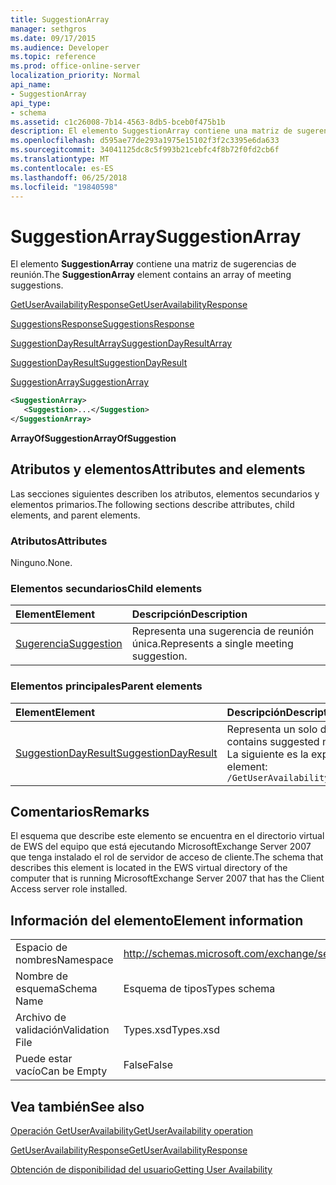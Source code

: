 ```yaml
---
title: SuggestionArray
manager: sethgros
ms.date: 09/17/2015
ms.audience: Developer
ms.topic: reference
ms.prod: office-online-server
localization_priority: Normal
api_name:
- SuggestionArray
api_type:
- schema
ms.assetid: c1c26008-7b14-4563-8db5-bceb0f475b1b
description: El elemento SuggestionArray contiene una matriz de sugerencias de reunión.
ms.openlocfilehash: d595ae77de293a1975e15102f3f2c3395e6da633
ms.sourcegitcommit: 34041125dc8c5f993b21cebfc4f8b72f0fd2cb6f
ms.translationtype: MT
ms.contentlocale: es-ES
ms.lasthandoff: 06/25/2018
ms.locfileid: "19840598"
---
```

# <a name="suggestionarray"></a><span data-ttu-id="32e54-103">SuggestionArray</span><span class="sxs-lookup"><span data-stu-id="32e54-103">SuggestionArray</span></span>

<span data-ttu-id="32e54-104">El elemento **SuggestionArray** contiene una matriz de sugerencias de reunión.</span><span class="sxs-lookup"><span data-stu-id="32e54-104">The **SuggestionArray** element contains an array of meeting suggestions.</span></span> 
  
[<span data-ttu-id="32e54-105">GetUserAvailabilityResponse</span><span class="sxs-lookup"><span data-stu-id="32e54-105">GetUserAvailabilityResponse</span></span>](getuseravailabilityresponse.md)
  
[<span data-ttu-id="32e54-106">SuggestionsResponse</span><span class="sxs-lookup"><span data-stu-id="32e54-106">SuggestionsResponse</span></span>](suggestionsresponse.md)
  
[<span data-ttu-id="32e54-107">SuggestionDayResultArray</span><span class="sxs-lookup"><span data-stu-id="32e54-107">SuggestionDayResultArray</span></span>](suggestiondayresultarray.md)
  
[<span data-ttu-id="32e54-108">SuggestionDayResult</span><span class="sxs-lookup"><span data-stu-id="32e54-108">SuggestionDayResult</span></span>](suggestiondayresult.md)
  
[<span data-ttu-id="32e54-109">SuggestionArray</span><span class="sxs-lookup"><span data-stu-id="32e54-109">SuggestionArray</span></span>](suggestionarray.md)
  
```xml
<SuggestionArray>
   <Suggestion>...</Suggestion>
</SuggestionArray>
```

 <span data-ttu-id="32e54-110">**ArrayOfSuggestion**</span><span class="sxs-lookup"><span data-stu-id="32e54-110">**ArrayOfSuggestion**</span></span>
## <a name="attributes-and-elements"></a><span data-ttu-id="32e54-111">Atributos y elementos</span><span class="sxs-lookup"><span data-stu-id="32e54-111">Attributes and elements</span></span>

<span data-ttu-id="32e54-112">Las secciones siguientes describen los atributos, elementos secundarios y elementos primarios.</span><span class="sxs-lookup"><span data-stu-id="32e54-112">The following sections describe attributes, child elements, and parent elements.</span></span>
  
### <a name="attributes"></a><span data-ttu-id="32e54-113">Atributos</span><span class="sxs-lookup"><span data-stu-id="32e54-113">Attributes</span></span>

<span data-ttu-id="32e54-114">Ninguno.</span><span class="sxs-lookup"><span data-stu-id="32e54-114">None.</span></span>
  
### <a name="child-elements"></a><span data-ttu-id="32e54-115">Elementos secundarios</span><span class="sxs-lookup"><span data-stu-id="32e54-115">Child elements</span></span>

|<span data-ttu-id="32e54-116">**Element**</span><span class="sxs-lookup"><span data-stu-id="32e54-116">**Element**</span></span>|<span data-ttu-id="32e54-117">**Descripción**</span><span class="sxs-lookup"><span data-stu-id="32e54-117">**Description**</span></span>|
|:-----|:-----|
|[<span data-ttu-id="32e54-118">Sugerencia</span><span class="sxs-lookup"><span data-stu-id="32e54-118">Suggestion</span></span>](suggestion.md) <br/> |<span data-ttu-id="32e54-119">Representa una sugerencia de reunión única.</span><span class="sxs-lookup"><span data-stu-id="32e54-119">Represents a single meeting suggestion.</span></span>  <br/> |
   
### <a name="parent-elements"></a><span data-ttu-id="32e54-120">Elementos principales</span><span class="sxs-lookup"><span data-stu-id="32e54-120">Parent elements</span></span>

|<span data-ttu-id="32e54-121">**Element**</span><span class="sxs-lookup"><span data-stu-id="32e54-121">**Element**</span></span>|<span data-ttu-id="32e54-122">**Descripción**</span><span class="sxs-lookup"><span data-stu-id="32e54-122">**Description**</span></span>|
|:-----|:-----|
|[<span data-ttu-id="32e54-123">SuggestionDayResult</span><span class="sxs-lookup"><span data-stu-id="32e54-123">SuggestionDayResult</span></span>](suggestiondayresult.md) <br/> |<span data-ttu-id="32e54-124">Representa un solo día que contiene las horas de reunión sugerida.</span><span class="sxs-lookup"><span data-stu-id="32e54-124">Represents a single day that contains suggested meeting times.</span></span>  <br/> <span data-ttu-id="32e54-125">La siguiente es la expresión de XPath para este elemento:</span><span class="sxs-lookup"><span data-stu-id="32e54-125">The following is the XPath expression to this element:</span></span>  <br/>  `/GetUserAvailabilityResponse/SuggestionsResponse/SuggestionDayResultArray/SuggestionDayResult[i]` <br/> |
   
## <a name="remarks"></a><span data-ttu-id="32e54-126">Comentarios</span><span class="sxs-lookup"><span data-stu-id="32e54-126">Remarks</span></span>

<span data-ttu-id="32e54-127">El esquema que describe este elemento se encuentra en el directorio virtual de EWS del equipo que está ejecutando MicrosoftExchange Server 2007 que tenga instalado el rol de servidor de acceso de cliente.</span><span class="sxs-lookup"><span data-stu-id="32e54-127">The schema that describes this element is located in the EWS virtual directory of the computer that is running MicrosoftExchange Server 2007 that has the Client Access server role installed.</span></span>
  
## <a name="element-information"></a><span data-ttu-id="32e54-128">Información del elemento</span><span class="sxs-lookup"><span data-stu-id="32e54-128">Element information</span></span>

|||
|:-----|:-----|
|<span data-ttu-id="32e54-129">Espacio de nombres</span><span class="sxs-lookup"><span data-stu-id="32e54-129">Namespace</span></span>  <br/> |http://schemas.microsoft.com/exchange/services/2006/types  <br/> |
|<span data-ttu-id="32e54-130">Nombre de esquema</span><span class="sxs-lookup"><span data-stu-id="32e54-130">Schema Name</span></span>  <br/> |<span data-ttu-id="32e54-131">Esquema de tipos</span><span class="sxs-lookup"><span data-stu-id="32e54-131">Types schema</span></span>  <br/> |
|<span data-ttu-id="32e54-132">Archivo de validación</span><span class="sxs-lookup"><span data-stu-id="32e54-132">Validation File</span></span>  <br/> |<span data-ttu-id="32e54-133">Types.xsd</span><span class="sxs-lookup"><span data-stu-id="32e54-133">Types.xsd</span></span>  <br/> |
|<span data-ttu-id="32e54-134">Puede estar vacío</span><span class="sxs-lookup"><span data-stu-id="32e54-134">Can be Empty</span></span>  <br/> |<span data-ttu-id="32e54-135">False</span><span class="sxs-lookup"><span data-stu-id="32e54-135">False</span></span>  <br/> |
   
## <a name="see-also"></a><span data-ttu-id="32e54-136">Vea también</span><span class="sxs-lookup"><span data-stu-id="32e54-136">See also</span></span>



[<span data-ttu-id="32e54-137">Operación GetUserAvailability</span><span class="sxs-lookup"><span data-stu-id="32e54-137">GetUserAvailability operation</span></span>](getuseravailability-operation.md)
  
[<span data-ttu-id="32e54-138">GetUserAvailabilityResponse</span><span class="sxs-lookup"><span data-stu-id="32e54-138">GetUserAvailabilityResponse</span></span>](getuseravailabilityresponse.md)


[<span data-ttu-id="32e54-139">Obtención de disponibilidad del usuario</span><span class="sxs-lookup"><span data-stu-id="32e54-139">Getting User Availability</span></span>](http://msdn.microsoft.com/library/d4133fcb-9b0f-4e6b-aadf-a389da83516a%28Office.15%29.aspx)

